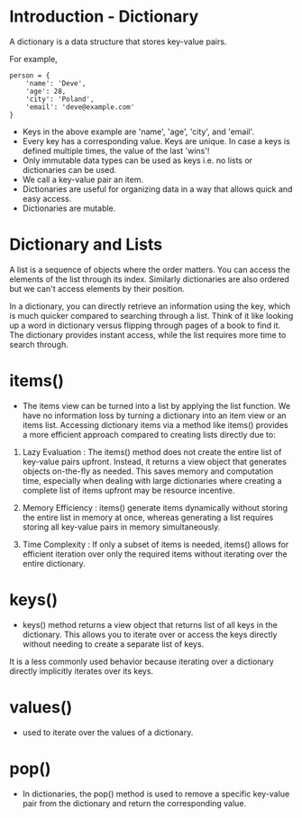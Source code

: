 # Introduction - Dictionary

A dictionary is a data structure that stores key-value pairs. 

For example, 
```
person = {
    'name': 'Deve',
    'age': 28,
    'city': 'Poland',
    'email': 'deve@example.com'
}
```
* Keys in the above example are 'name', 'age', 'city', and 'email'. 
* Every key has a corresponding value. Keys are unique. In case a keys is defined multiple times, the value of the last 'wins'!
* Only immutable data types can be used as keys i.e. no lists or dictionaries can be used. 
* We call a key-value pair an item. 
* Dictionaries are useful for organizing data in a way that allows quick and easy access. 
* Dictionaries are mutable.  

# Dictionary and Lists

A list is a sequence of objects where the order matters. You can access the elements of the list through its index. Similarly dictionaries are also ordered but we can't access elements by their position. 

In a dictionary, you can directly retrieve an information using the key, which is much quicker compared to searching through a list.
Think of it like looking up a word in dictionary versus flipping through pages of a book to find it. The dictionary provides instant access, while the list requires more time to search through. 

# items() 
- The items view can be turned into a list by applying the list function. We have no information loss by turning a dictionary into an item view or an items list. Accessing dictionary items via a method like items() provides a more efficient approach compared to creating lists directly due to: 

1. Lazy Evaluation : The items() method does not create the entire list of key-value pairs upfront. Instead, it returns a view object that generates objects on-the-fly as needed. This saves memory and computation time, especially when dealing with large dictionaries where creating a complete list of items upfront may be resource incentive. 

2. Memory Efficiency : items() generate items dynamically without storing the entire list in memory at once, whereas generating a list requires storing all key-value pairs in memory simultaneously. 

3. Time Complexity : If only a subset of items is needed, items() allows for efficient iteration over only the required items without iterating over the entire dictionary. 

# keys() 
- keys() method returns a view object that returns list of all keys in the dictionary. This allows you to iterate over or access the keys directly without needing to create a separate list of keys. 

It is a less commonly used behavior because iterating over a dictionary directly implicitly iterates over its keys. 

# values() 
- used to iterate over the values of a dictionary. 

# pop() 
- In dictionaries, the pop() method is used to remove a specific key-value pair from the dictionary and return the corresponding value. 







